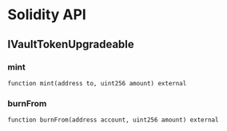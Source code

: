 # Solidity API

## IVaultTokenUpgradeable

### mint

```solidity
function mint(address to, uint256 amount) external
```

### burnFrom

```solidity
function burnFrom(address account, uint256 amount) external
```

